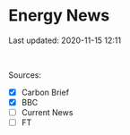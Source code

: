 # Energy News

Last updated: 2020-11-15 12:11

<br>

Sources:
- [x] Carbon Brief
- [x] BBC 
- [ ] Current News
- [ ] FT